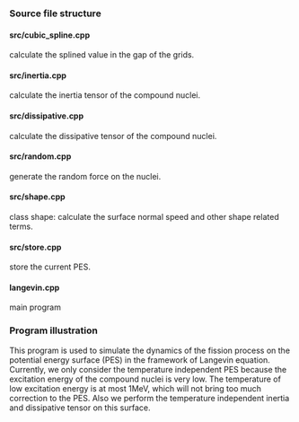 ### Source file structure
#### src/cubic_spline.cpp
calculate the splined value in the gap of the grids.
#### src/inertia.cpp
calculate the inertia tensor of the compound nuclei.
#### src/dissipative.cpp
calculate the dissipative tensor of the compound nuclei.
#### src/random.cpp
generate the random force on the nuclei.
#### src/shape.cpp
class shape: calculate the surface normal speed and other shape
related terms.
#### src/store.cpp
store the current PES.
#### langevin.cpp
main program
### Program illustration

This program is used to simulate the dynamics of the fission process
on the potential energy surface (PES) in the framework of Langevin
equation. Currently, we only consider the temperature independent PES
because the excitation energy of the compound nuclei is very low. The
temperature of low excitation energy is at most 1MeV, which will not
bring too much correction to the PES. Also we perform the temperature
independent inertia and dissipative tensor on this surface.